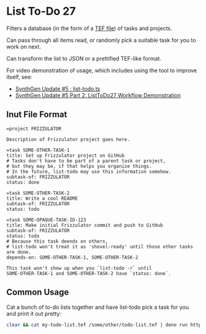 # List To-Do 27

Filters a database (in the form of a [TEF file](http://github.com/TOGoS/TEF)) of tasks and projects.

Can pass through all items read, or randomly pick a suitable task for you to work on next.

Can transform the list to JSON or a prettified TEF-like format.

For video demonstration of usage, which includes using the tool to improve itself, see:
- [SynthGen Update #5 : list-todo.ts](https://youtu.be/SiKqzO_wIho)
- [SynthGen Update #5 Part 2: ListToDo27 Workflow Demonstration](https://youtu.be/UqLWNpEVnhM)

## Inut File Format

```tef
=project FRIZZULATOR

Description of Frizzulator project goes here.

=task SOME-OTHER-TASK-1
title: Set up Frizzulator project on GitHub
# Tasks don't have to be part of a parent task or project,
# but they may be, if that helps you organize things.
# In the future, list-todo may use this information somehow.
subtask-of: FRIZZULATOR
status: done

=task SOME-OTHER-TASK-2
title: Write a cool README
subtask-of: FRIZZULATOR
status: todo

=task SOME-OPAQUE-TASK-ID-123
title: Make initial Frizzulator commit and push to GitHub
subtask-of: FRIZZULATOR
status: todo
# Because this task deends on others,
# list-todo won't treat it as 'shovel-ready' until those other tasks are done.
depends-on: SOME-OTHER-TASK-1, SOME-OTHER-TASK-2

This task won't show up when you `list-todo -r` until
SOME-OTHER-TASK-1 and SOME-OTHER-TASK-2 have `status: done`.
```

## Common Usage

Cat a bunch of to-do lists together and have list-todo pick a task for you
and print it out pretty:

```sh
clear && cat my-todo-list.tef /some/other/todo-list.tef | deno run https://deno.land/x/listtodo27@v0.1.3/list-todo.ts -p
```
